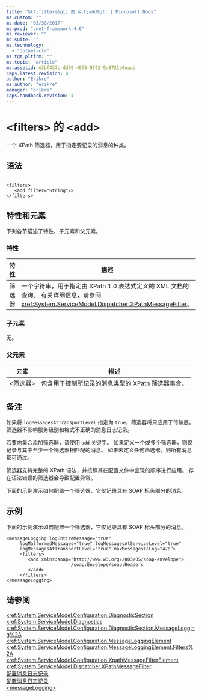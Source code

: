 ```yaml
---
title: "&lt;filters&gt; 的 &lt;add&gt; | Microsoft Docs"
ms.custom: ""
ms.date: "03/30/2017"
ms.prod: ".net-framework-4.6"
ms.reviewer: ""
ms.suite: ""
ms.technology: 
  - "dotnet-clr"
ms.tgt_pltfrm: ""
ms.topic: "article"
ms.assetid: e3bf437c-dd99-49f3-9792-9a8721e6eaad
caps.latest.revision: 4
author: "Erikre"
ms.author: "erikre"
manager: "erikre"
caps.handback.revision: 4
---
```

# &lt;filters&gt; 的 &lt;add&gt;
一个 XPath 筛选器，用于指定要记录的消息的种类。  
  
## 语法  
  
```  
  
<filters>  
   <add filter="String"/>  
</filters>  
```  
  
## 特性和元素  
 下列各节描述了特性、子元素和父元素。  
  
### 特性  
  
|特性|描述|  
|--------|--------|  
|筛选器|一个字符串，用于指定由 XPath 1.0 表达式定义的 XML 文档的查询。  有关详细信息，请参阅<xref:System.ServiceModel.Dispatcher.XPathMessageFilter>。|  
  
### 子元素  
 无。  
  
### 父元素  
  
|元素|描述|  
|--------|--------|  
|[\<筛选器\>](../../../../../docs/framework/configure-apps/file-schema/wcf/filters.md)|包含用于控制所记录的消息类型的 XPath 筛选器集合。|  
  
## 备注  
 如果将 `logMessagesAtTransportLevel` 指定为 `true`，筛选器将只应用于传输层。  筛选器不影响服务级别和格式不正确的消息日志记录。  
  
 若要向集合添加筛选器，请使用 `add` 关键字。  如果定义一个或多个筛选器，则仅记录与其中至少一个筛选器相匹配的消息。  如果未定义任何筛选器，则所有消息都可通过。  
  
 筛选器支持完整的 XPath 语法，并按照其在配置文件中出现的顺序进行应用。  存在语法错误的筛选器会导致配置异常。  
  
 下面的示例演示如何配置一个筛选器，它仅记录具有 SOAP 标头部分的消息。  
  
## 示例  
 下面的示例演示如何配置一个筛选器，它仅记录具有 SOAP 标头部分的消息。  
  
```  
<messageLogging logEntireMessage="true"  
     logMalformedMessages="true" logMessagesAtServiceLevel="true"  
     logMessagesAtTransportLevel="true" maxMessagesToLog="420”>  
     <filters>  
        <add xmlns:soap="http://www.w3.org/2003/05/soap-envelope">  
                        /soap:Envelope/soap:Headers  
        </add>  
     </filters>  
</messageLogging>  
```  
  
## 请参阅  
 <xref:System.ServiceModel.Configuration.DiagnosticSection>   
 <xref:System.ServiceModel.Diagnostics>   
 <xref:System.ServiceModel.Configuration.DiagnosticSection.MessageLogging%2A>   
 <xref:System.ServiceModel.Configuration.MessageLoggingElement>   
 <xref:System.ServiceModel.Configuration.MessageLoggingElement.Filters%2A>   
 <xref:System.ServiceModel.Configuration.XpathMessageFilterElement>   
 <xref:System.ServiceModel.Dispatcher.XPathMessageFilter>   
 [配置消息日志记录](../../../../../docs/framework/wcf/diagnostics/configuring-message-logging.md)   
 [配置消息日志记录](../../../../../docs/framework/wcf/diagnostics/configuring-message-logging.md)   
 [\<messageLogging\>](../../../../../docs/framework/configure-apps/file-schema/wcf/messagelogging.md)